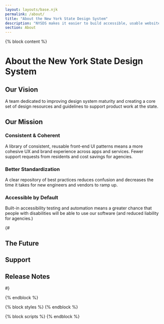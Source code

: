 ```yaml
---
layout: layouts/base.njk
permalink: /about/
title: "About the New York State Design System"
description: "NYSDS makes it easier to build accessible, usable websites for New York State."
section: About
---
```


{% block content %}

# About the New York State Design System

## Our Vision

A team dedicated to improving design system maturity and creating a core set of design resources and guidelines to support product work at the state.

## Our Mission

### Consistent & Coherent​
A library of consistent, reusable front-end UI patterns means a more cohesive UX and brand experience across apps and services. Fewer support requests from residents and cost savings for agencies.​

### Better Standardization​
A clear repository of best practices reduces confusion and decreases the time it takes for new engineers and vendors to ramp up.​

### Accessible by Default
Built-in accessibility testing and automation means a greater chance that people with disabilities will be able to use our software (and reduced liability for agencies.)​

{# <h2>The Future</h2>


<h2>Support</h2>

<h2>Release Notes</h2> #}

{% endblock %}

{% block styles %}
{% endblock %}

{% block scripts %}
{% endblock %}
